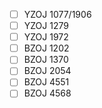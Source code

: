 - [ ] YZOJ 1077/1906
- [ ] YZOJ 1279
- [ ] YZOJ 1972
- [ ] BZOJ 1202
- [ ] BZOJ 1370
- [ ] BZOJ 2054
- [ ] BZOJ 4551
- [ ] BZOJ 4568